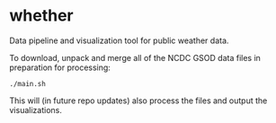 # whether
Data pipeline and visualization tool for public weather data.

To download, unpack and merge all of the NCDC GSOD data files in preparation for processing:
```
./main.sh
```

This will (in future repo updates) also process the files and output the visualizations.
